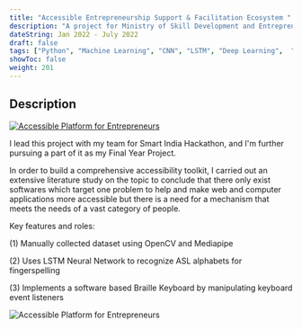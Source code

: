```yaml
---
title: "Accessible Entrepreneurship Support & Facilitation Ecosystem "
description: "A project for Ministry of Skill Development and Entrepreneurship under Smart India Hackathon"
dateString: Jan 2022 - July 2022
draft: false
tags: ["Python", "Machine Learning", "CNN", "LSTM", "Deep Learning",  "AI"]
showToc: false
weight: 201
--- 
```

## Description

[![Accessible Platform for Entrepreneurs](/projects/accessibility-system/video.jpg)](https://www.youtube.com/watch?v=RmOgL6IYQkM)

I lead this project with my team for Smart India Hackathon, and I'm further pursuing a part of it as my Final Year Project. 

In order to build a comprehensive accessibility toolkit, I carried out an extensive literature study on the topic to conclude that there only exist softwares which target one problem to help and make web and computer applications more accessible but there is a need for a mechanism that meets the needs of a vast category of people. 

Key features and roles:

(1) Manually collected dataset using OpenCV and Mediapipe

(2) Uses LSTM Neural Network to recognize ASL alphabets for fingerspelling 

(3) Implements a software based Braille Keyboard by manipulating keyboard event listeners 

![Accessible Platform for Entrepreneurs](/projects/accessibility-system/signtotext.gif)
